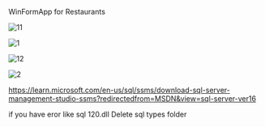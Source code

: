 WinFormApp for Restaurants 


![11](https://user-images.githubusercontent.com/76583557/197352952-10c2bc9b-5a9e-487d-b2ac-bb93489d8e1e.png)

![1](https://user-images.githubusercontent.com/76583557/197352657-3d28ba86-ea45-4bce-b2e8-e6ab4388a10c.png)

![12](https://user-images.githubusercontent.com/76583557/197352960-6e7f0ebe-f090-417f-915e-11125c337d8b.png)

![2](https://user-images.githubusercontent.com/76583557/197352655-a0fcea37-12bd-47c0-a929-5f46a3952e3b.png)

https://learn.microsoft.com/en-us/sql/ssms/download-sql-server-management-studio-ssms?redirectedfrom=MSDN&view=sql-server-ver16

if you have eror like sql 120.dll Delete sql types folder 


